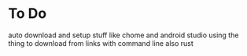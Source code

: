 # To Do

auto download and setup stuff like chome and android studio
using the thing to download from links with command line
also rust

